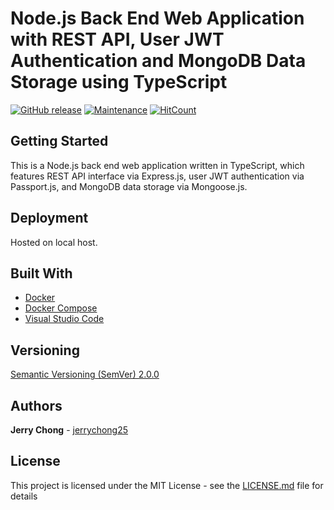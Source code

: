 # Node.js Back End Web Application with REST API, User JWT Authentication and MongoDB Data Storage using TypeScript

[![GitHub release](https://img.shields.io/github/release/jerrychong25/node-express-mongo-passport-jwt-typescript.svg)](https://gitHub.com/jerrychong25/node-express-mongo-passport-jwt-typescript/releases/)
[![Maintenance](https://img.shields.io/badge/Maintained%3F-yes-green.svg)](https://github.com/jerrychong25/node-express-mongo-passport-jwt-typescript/graphs/commit-activity)
[![HitCount](http://hits.dwyl.com/jerrychong25/node-express-mongo-passport-jwt-typescript.svg)](http://hits.dwyl.com/jerrychong25/node-express-mongo-passport-jwt-typescript)

## Getting Started

This is a Node.js back end web application written in TypeScript, which features REST API interface via Express.js, user JWT authentication via Passport.js, and MongoDB data storage via Mongoose.js.

## Deployment

Hosted on local host.

## Built With

* [Docker](https://www.docker.com/)
* [Docker Compose](https://docs.docker.com/compose/)
* [Visual Studio Code](https://code.visualstudio.com/)

## Versioning

[Semantic Versioning (SemVer) 2.0.0](http://semver.org/)

## Authors

**Jerry Chong** - [jerrychong25](https://github.com/jerrychong25)

## License

This project is licensed under the MIT License - see the [LICENSE.md](LICENSE.md) file for details
